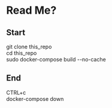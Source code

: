 # Read Me?

## Start  

git clone this_repo  
cd this_repo  
sudo docker-compose build --no-cache  

## End

CTRL+c  
docker-compose down  
